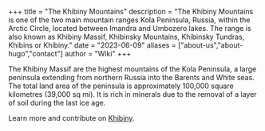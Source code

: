 +++
title = "The Khibiny Mountains"
description = "The Khibiny Mountains is one of the two main mountain ranges Kola Peninsula, Russia, within the Arctic Circle, located between Imandra and Umbozero lakes. The range is also known as Khibiny Massif, Khibinsky Mountains, Khibinsky Tundras, Khibins or Khibiny."
date = "2023-06-09"
aliases = ["about-us","about-hugo","contact"]
author = "Wiki"
+++

The Khibiny Massif are the highest mountains of the Kola Peninsula, a large peninsula extending from northern Russia into the Barents and White seas. The total land area of the peninsula is approximately 100,000 square kilometres (39,000 sq mi). It is rich in minerals due to the removal of a layer of soil during the last ice age.


Learn more and contribute on [Khibiny](https://en.wikipedia.org/wiki/Khibiny_Mountains).



